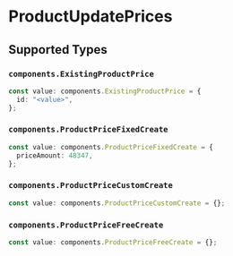 # ProductUpdatePrices


## Supported Types

### `components.ExistingProductPrice`

```typescript
const value: components.ExistingProductPrice = {
  id: "<value>",
};
```

### `components.ProductPriceFixedCreate`

```typescript
const value: components.ProductPriceFixedCreate = {
  priceAmount: 48347,
};
```

### `components.ProductPriceCustomCreate`

```typescript
const value: components.ProductPriceCustomCreate = {};
```

### `components.ProductPriceFreeCreate`

```typescript
const value: components.ProductPriceFreeCreate = {};
```

